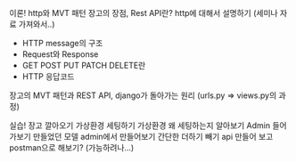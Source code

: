 이론! http와 MVT 패턴 장고의 장점, Rest API란?
http에 대해서 설명하기 (세미나 자료 가져와서..)
- HTTP message의 구조
- Request와 Response
- GET POST PUT PATCH DELETE란
- HTTP 응답코드
  
장고의 MVT 패턴과 REST API, django가 돌아가는 원리 (urls.py => views.py의 과정)

실습! 장고 깔아오기 
가상환경 세팅하기
가상환경 왜 세팅하는지 알아보기
Admin 들어가보기 만들었던 모델 admin에서 만들어보기
간단한 더하기 빼기 api 만들어 보고 postman으로 해보기? (가능하려나...)
